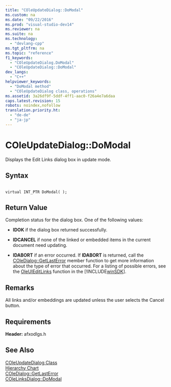 ```yaml
---
title: "COleUpdateDialog::DoModal"
ms.custom: na
ms.date: "09/22/2016"
ms.prod: "visual-studio-dev14"
ms.reviewer: na
ms.suite: na
ms.technology: 
  - "devlang-cpp"
ms.tgt_pltfrm: na
ms.topic: "reference"
f1_keywords: 
  - "COleUpdateDialog.DoModal"
  - "COleUpdateDialog::DoModal"
dev_langs: 
  - "C++"
helpviewer_keywords: 
  - "DoModal method"
  - "COleUpdateDialog class, operations"
ms.assetid: 3a26df9f-5ddf-4ff1-aac0-f26a4e7a6daa
caps.latest.revision: 15
robots: noindex,nofollow
translation.priority.ht: 
  - "de-de"
  - "ja-jp"
---
```

# COleUpdateDialog::DoModal
Displays the Edit Links dialog box in update mode.  
  
## Syntax  
  
```  
  
virtual INT_PTR DoModal( );  
```  
  
## Return Value  
 Completion status for the dialog box. One of the following values:  
  
-   **IDOK** if the dialog box returned successfully.  
  
-   **IDCANCEL** if none of the linked or embedded items in the current document need updating.  
  
-   **IDABORT** if an error occurred. If **IDABORT** is returned, call the [COleDialog::GetLastError](../vs140/coledialog--getlasterror.md) member function to get more information about the type of error that occurred. For a listing of possible errors, see the [OleUIEditLinks](http://msdn.microsoft.com/library/windows/desktop/ms679703) function in the [!INCLUDE[winSDK](../vs140/includes/winsdk_md.md)].  
  
## Remarks  
 All links and/or embeddings are updated unless the user selects the Cancel button.  
  
## Requirements  
 **Header:** afxodlgs.h  
  
## See Also  
 [COleUpdateDialog Class](../vs140/coleupdatedialog-class.md)   
 [Hierarchy Chart](../vs140/hierarchy-chart.md)   
 [COleDialog::GetLastError](../vs140/coledialog--getlasterror.md)   
 [COleLinksDialog::DoModal](../vs140/colelinksdialog--domodal.md)